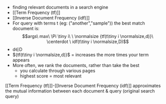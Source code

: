 - finding relevant documents in a search engine
- [[Term Frequency (tf)]]
- [[Inverse Document Frequency (idf)]]
- For query with terms t (eg: ("another","sample")) the best match document is:$$args\ max\ \Pi \tiny i\ \ \normalsize {tf(t\tiny i \normalsize,d)}\ \centerdot \ idf(t\tiny i \normalsize,D)$$
- d∈D
- ${tf(t\tiny i \normalsize,d)}$ = increases the more times your term appears
- More often, we rank the documents, rather than take the best
	- you calculate through various pages
	- highest score = most relevant

[[Term Frequency (tf)]]-[[Inverse Document Frequency (idf)]] approximates the mutual information between each document & query (original search query)